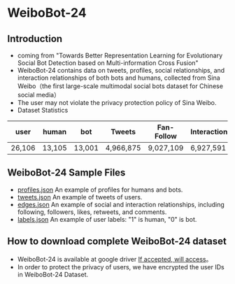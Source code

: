# WeiboBot-24

## Introduction

- coming from "Towards Better Representation Learning for Evolutionary Social Bot Detection based on Multi-information Cross Fusion"
- WeiboBot-24 contains data on tweets, profiles, social relationships, and interaction relationships of both bots and humans, collected from Sina Weibo（the first large-scale multimodal social bots dataset for Chinese social media）
- The user may not violate the privacy protection policy of Sina Weibo.
- Dataset Statistics

| user | human | bot |  Tweets | Fan-Follow | Interaction | 
| ----------- | ----------- |----------- |----------- |----------- |----------- |
| 26,106 | 13,105 |13,001 |4,966,875 |9,027,109 |6,927,591 |

## WeiboBot-24 Sample Files
- [profiles.json](profiles.json) An example of profiles for humans and bots.
- [tweets.json](tweets.json) An example of tweets of users.
- [edges.json](edges.json) An example of social and interaction relationships, including following, followers, likes, retweets, and comments.
- [labels.json](labels.json) An example of user labels: "1" is human, "0" is bot.

## How to download complete WeiboBot-24 dataset
- WeiboBot-24 is available at google driver [If accepted, will access]()。
- In order to protect the privacy of users, we have encrypted the user IDs in WeiboBot-24 Dataset.
